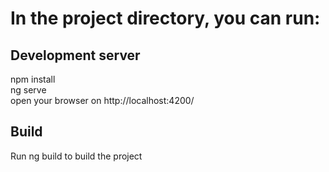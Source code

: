 # In the project directory, you can run:
## Development server
npm install<Br>
ng serve <br>
open your browser on http://localhost:4200/ <br>


## Build
Run ng build to build the project
